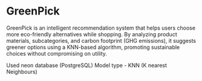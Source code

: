 # GreenPick
GreenPick is an intelligent recommendation system that helps users choose more eco-friendly alternatives while shopping. By analyzing product materials, subcategories, and carbon footprint (GHG emissions), it suggests greener options using a KNN-based algorithm, promoting sustainable choices without compromising on utility.


Used neon database (PostgreSQL) 
Model type - KNN (K nearest Neighbours)
